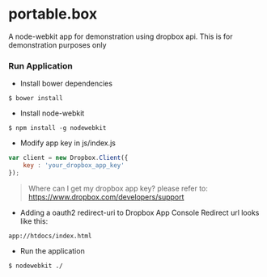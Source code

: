 portable.box
=========

A node-webkit app for demonstration using dropbox api. This is for demonstration purposes only

### Run Application

* Install bower dependencies
```shell
$ bower install
```

* Install node-webkit
```shell
$ npm install -g nodewebkit
```

* Modify app key in js/index.js
```javascript
var client = new Dropbox.Client({
    key : 'your_dropbox_app_key'
});
```
>Where can I get my dropbox app key?
>please refer to: https://www.dropbox.com/developers/support


* Adding a oauth2 redirect-uri to Dropbox App Console
Redirect url looks like this:
```
app://htdocs/index.html
```

* Run the application
```shell
$ nodewebkit ./
```
